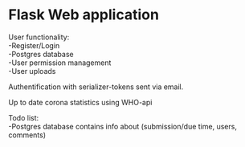 <h1>Flask Web application </h1>

User functionality: <br>
  -Register/Login <br>
  -Postgres database <br>
  -User permission management <br>
  -User uploads</br>
  
Authentification with serializer-tokens sent via email.</br>

Up to date corona statistics using WHO-api<br>

Todo list:<br>
  -Postgres database contains info about (submission/due time, users, comments)
